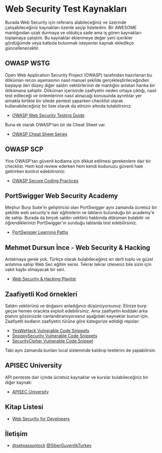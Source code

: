 # Web Security Test Kaynakları

Burada Web Security için referans alabileceğiniz ve üzerinde çalışabileceğiniz kaynakları özenle seçip listeledim. Bir AWESOME mantığından uzak durmaya ve oldukça sade ama iş gören kaynakları toplamaya çalıştım. Bu kaynaklar eklenmeye değer yeni içerikler gördüğümde veya katkıda bulunmak isteyenler kaynak ekledikçe güncellenecektir.

## OWASP WSTG

Open Web Application Security Project (OWASP) tarafından hazırlanan bu döküman recon aşamasının nasıl manuel şekilde gerçekleştirileceğinden başlayıp ileri düzey diğer saldırı vektörlerinin de mantığını anlatan harika bir dökümana sahiptir. Döküman içerisinde zaafiyetin neden ortaya çıktığı, nasıl test edileceği ve önlemlerinin nasıl alınacağı konusunda ayrıntılar yer almakla birlikte bir sitede pentest yaparken checklist olarak kullanabileceğiniz bir liste olarak da elinizin altında tutabilirsiniz.

* [OWASP Web Security Testing Guide](https://owasp.org/www-project-web-security-testing-guide/stable/)

Buna ek olarak OWASP'tan bir de Cheat Sheet var.

* [OWASP Cheat Sheet Series](https://cheatsheetseries.owasp.org/index.html)

## OWASP SCP

Yine OWASP'tan güvenli kodlama için dikkat edilmesi gerekenlere dair bir checklist. Hem kod review ederken hem kendi kodunuzu güvenli hale getirirken kontrol edebilirsiniz:

* [OWASP Secure Coding Practices](https://owasp.org/www-project-secure-coding-practices-quick-reference-guide/stable-en/)

## PortSwigger Web Security Academy

Meşhur Burp Suite'in geliştiricisi olan PortSwigger aynı zamanda ücretsiz bir şekilde web security'e dair eğitimlerin ve labların bulunduğu bir academy'e de sahip. Burada da birçok saldırı vektörü hakkında döküman bulabilir ve öğrendiklerinizi PortSwigger'ın sunduğu lablarda test edebilirsiniz.

* [PortSwigger Learning Paths](https://portswigger.net/web-security/learning-paths)

## Mehmet Dursun İnce - Web Security & Hacking

Anlatmaya gerek yok. Türkçe olarak bulabileceğiniz en derli toplu ve güzel anlatıma sahip Web Sec eğitim serisi. Tekrar tekrar izleseniz bile sizin için vakit kaybı olmayacak bir seri.

* [Web Security & Hacking Playlist](https://www.youtube.com/playlist?list=PLwP4ObPL5GY940XhCtAykxLxLEOKCu0nT)

## Zaafiyetli Kod örnekleri

Saldırı vektörünü ve doğasını anladığınızı düşünüyorsunuz. Elinize burp geçse hemen oracıkta exploit edebilirsiniz. Ama zaafiyetin koddaki arka planını gözünüzde canlandıramıyorsanız aşağıdaki kaynaklar bunun için. Zaafiyetli kodların zaafiyetin türüne göre kategorize edildiği repolar:

* [YesWeHack Vulnerable Code Snippets](https://github.com/yeswehack/vulnerable-code-snippets)
* [SnoopySecurity Vulnerable Code Snippets](https://github.com/snoopysecurity/Vulnerable-Code-Snippets)
* [SecurityCipher Vulnerable Code Snippet](https://github.com/securitycipher/vulnerable-code-snippet)

Tabi aynı zamanda bunları local sisteminde kaldırıp testlerini de yapabilirsin.

## APISEC University

API penteste dair içinde ücretsiz kaynaklar ve kurslar bulabileceğiniz bir diğer kaynak:

* [APISEC University](https://www.apisecuniversity.com/)

## Kitap Listesi

* [Web Security for Developers](https://www.kea.nu/files/textbooks/humblesec/websecurityfordevelopers.pdf)

## İletişim

* [@setpassunlock](https://t.me/setpassunlock) [@SiberGuvenlikTurkey](https://t.me/SiberGuvenlikTurkey)

